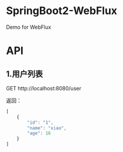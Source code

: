 # SpringBoot2-WebFlux

Demo for WebFlux

# API

## 1.用户列表

GET http://localhost:8080/user

返回：

```javascript
[
    {
        "id": "1",
        "name": "xiao",
        "age": 16
    }
]
```

